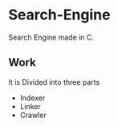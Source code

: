 # Search-Engine
Search Engine made in C.

Work
-----
It is Divided into three parts
- Indexer
- Linker
- Crawler

